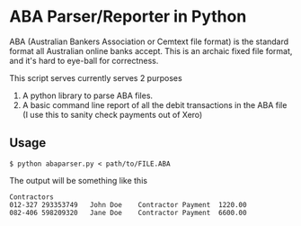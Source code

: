 # ABA Parser/Reporter in Python #

ABA (Australian Bankers Association or Cemtext file format) is the standard format all Australian online banks accept. This is an archaic fixed file format, and it's hard to eye-ball for correctness.

This script serves currently serves 2 purposes

 1. A python library to parse ABA files.
 2. A basic command line report of all the debit transactions in the ABA file (I use this to sanity check payments out of Xero)

## Usage ##
`
$ python abaparser.py < path/to/FILE.ABA
`

The output will be something like this

```
Contractors
012-327	293353749	John Doe	Contractor Payment	1220.00
082-406	598209320	Jane Doe	Contractor Payment	6600.00
```

